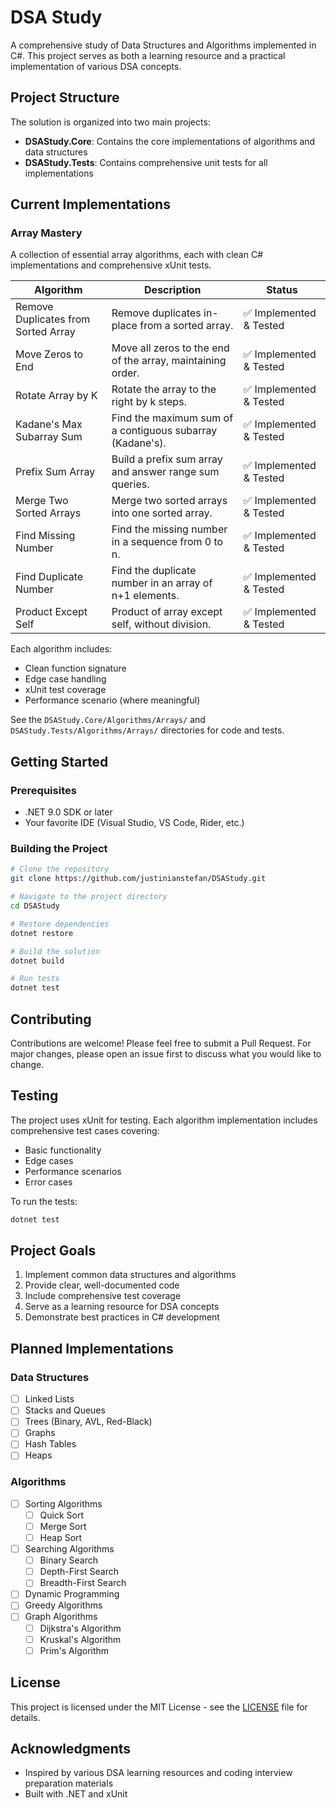 # DSA Study

A comprehensive study of Data Structures and Algorithms implemented in C#. This project serves as both a learning resource and a practical implementation of various DSA concepts.

## Project Structure

The solution is organized into two main projects:

- **DSAStudy.Core**: Contains the core implementations of algorithms and data structures
- **DSAStudy.Tests**: Contains comprehensive unit tests for all implementations

## Current Implementations

### Array Mastery

A collection of essential array algorithms, each with clean C# implementations and comprehensive xUnit tests.

| Algorithm                        | Description                                                      | Status   |
|----------------------------------|------------------------------------------------------------------|----------|
| Remove Duplicates from Sorted Array | Remove duplicates in-place from a sorted array.                  | ✅ Implemented & Tested |
| Move Zeros to End                | Move all zeros to the end of the array, maintaining order.        | ✅ Implemented & Tested |
| Rotate Array by K                | Rotate the array to the right by k steps.                        | ✅ Implemented & Tested |
| Kadane's Max Subarray Sum        | Find the maximum sum of a contiguous subarray (Kadane's).         | ✅ Implemented & Tested |
| Prefix Sum Array                 | Build a prefix sum array and answer range sum queries.            | ✅ Implemented & Tested |
| Merge Two Sorted Arrays          | Merge two sorted arrays into one sorted array.                    | ✅ Implemented & Tested |
| Find Missing Number              | Find the missing number in a sequence from 0 to n.                | ✅ Implemented & Tested |
| Find Duplicate Number            | Find the duplicate number in an array of n+1 elements.            | ✅ Implemented & Tested |
| Product Except Self              | Product of array except self, without division.                   | ✅ Implemented & Tested |

Each algorithm includes:
- Clean function signature
- Edge case handling
- xUnit test coverage
- Performance scenario (where meaningful)

See the `DSAStudy.Core/Algorithms/Arrays/` and `DSAStudy.Tests/Algorithms/Arrays/` directories for code and tests.

## Getting Started

### Prerequisites
- .NET 9.0 SDK or later
- Your favorite IDE (Visual Studio, VS Code, Rider, etc.)

### Building the Project
```bash
# Clone the repository
git clone https://github.com/justinianstefan/DSAStudy.git

# Navigate to the project directory
cd DSAStudy

# Restore dependencies
dotnet restore

# Build the solution
dotnet build

# Run tests
dotnet test
```

## Contributing

Contributions are welcome! Please feel free to submit a Pull Request. For major changes, please open an issue first to discuss what you would like to change.

## Testing

The project uses xUnit for testing. Each algorithm implementation includes comprehensive test cases covering:
- Basic functionality
- Edge cases
- Performance scenarios
- Error cases

To run the tests:
```bash
dotnet test
```

## Project Goals

1. Implement common data structures and algorithms
2. Provide clear, well-documented code
3. Include comprehensive test coverage
4. Serve as a learning resource for DSA concepts
5. Demonstrate best practices in C# development

## Planned Implementations

### Data Structures
- [ ] Linked Lists
- [ ] Stacks and Queues
- [ ] Trees (Binary, AVL, Red-Black)
- [ ] Graphs
- [ ] Hash Tables
- [ ] Heaps

### Algorithms
- [ ] Sorting Algorithms
  - [ ] Quick Sort
  - [ ] Merge Sort
  - [ ] Heap Sort
- [ ] Searching Algorithms
  - [ ] Binary Search
  - [ ] Depth-First Search
  - [ ] Breadth-First Search
- [ ] Dynamic Programming
- [ ] Greedy Algorithms
- [ ] Graph Algorithms
  - [ ] Dijkstra's Algorithm
  - [ ] Kruskal's Algorithm
  - [ ] Prim's Algorithm

## License

This project is licensed under the MIT License - see the [LICENSE](LICENSE) file for details.

## Acknowledgments

- Inspired by various DSA learning resources and coding interview preparation materials
- Built with .NET and xUnit 
